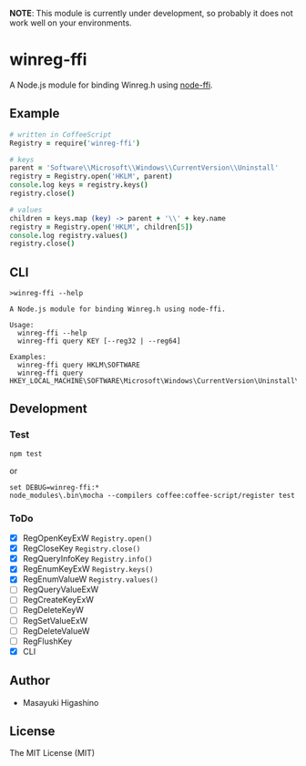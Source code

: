 **NOTE**: This module is currently under development, so probably it does not work well on your environments.

# winreg-ffi

A Node.js module for binding Winreg.h using [node-ffi](https://github.com/node-ffi/node-ffi).

## Example

```example.coffee
# written in CoffeeScript
Registry = require('winreg-ffi')

# keys
parent = 'Software\\Microsoft\\Windows\\CurrentVersion\\Uninstall'
registry = Registry.open('HKLM', parent)
console.log keys = registry.keys()
registry.close()

# values
children = keys.map (key) -> parent + '\\' + key.name
registry = Registry.open('HKLM', children[5])
console.log registry.values()
registry.close()
```

## CLI

```
>winreg-ffi --help

A Node.js module for binding Winreg.h using node-ffi.

Usage:
  winreg-ffi --help
  winreg-ffi query KEY [--reg32 | --reg64]

Examples:
  winreg-ffi query HKLM\SOFTWARE
  winreg-ffi query HKEY_LOCAL_MACHINE\SOFTWARE\Microsoft\Windows\CurrentVersion\Uninstall\Office15.PROPLUS
```

## Development

### Test

```
npm test
```

or

```
set DEBUG=winreg-ffi:*
node_modules\.bin\mocha --compilers coffee:coffee-script/register test
```

### ToDo

- [x] RegOpenKeyExW `Registry.open()`
- [x] RegCloseKey `Registry.close()`
- [x] RegQueryInfoKey `Registry.info()`
- [x] RegEnumKeyExW `Registry.keys()`
- [x] RegEnumValueW `Registry.values()`
- [ ] RegQueryValueExW
- [ ] RegCreateKeyExW
- [ ] RegDeleteKeyW
- [ ] RegSetValueExW
- [ ] RegDeleteValueW
- [ ] RegFlushKey
- [x] CLI

## Author

- Masayuki Higashino

## License

The MIT License (MIT)
